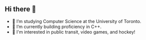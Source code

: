 ## Hi there 👋

- 🌱 I’m studying Computer Science at the University of Toronto.
- 🔭 I’m currently building proficiency in C++.
- 💬 I'm interested in public transit, video games, and hockey!

<!--
**xPhar/xPhar** is a ✨ _special_ ✨ repository because its `README.md` (this file) appears on your GitHub profile.

Here are some ideas to get you started:

- 🔭 I’m currently working on ...
- 🌱 I’m currently learning ...
- 👯 I’m looking to collaborate on ...
- 🤔 I’m looking for help with ...
- 💬 Ask me about ...
- 📫 How to reach me: ...
- 😄 Pronouns: ...
- ⚡ Fun fact: ...
-->
